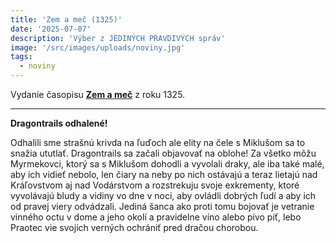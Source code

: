 ```yaml
---
title: 'Zem a meč (1325)'
date: '2025-07-07'
description: 'Výber z JEDINÝCH PRAVDIVÝCH správ'
image: '/src/images/uploads/noviny.jpg'
tags:
  - noviny
---
```


Vydanie časopisu [**Zem a meč**](/articles/Zem-a-mec.md) z roku 1325.

***

**Dragontrails odhalené!**

Odhalili sme strašnú krivda na ľuďoch ale elity na čele s Miklušom sa to snažia ututlať. Dragontrails sa začali objavovať na oblohe! Za všetko môžu Myrmekovci, ktorý sa s Miklušom dohodli a vyvolali draky, ale iba také malé, aby ich vidieť nebolo, len čiary na neby po nich ostávajú a teraz lietajú nad Kráľovstvom aj nad Vodárstvom a rozstrekuju svoje exkrementy, ktoré vyvolávajú bludy a vidiny vo dne v noci, aby ovládli dobrých ľudí a aby ich od pravej viery odvádzali. Jediná šanca ako proti tomu bojovať je vetranie vinného octu v dome a jeho okolí a pravidelne víno alebo pivo piť, lebo Praotec vie svojich verných ochrániť pred dračou chorobou.
